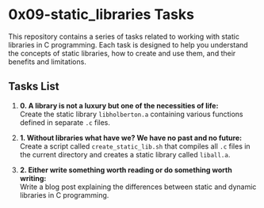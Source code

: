 # 0x09-static_libraries Tasks

This repository contains a series of tasks related to working with static libraries in C programming. Each task is designed to help you understand the concepts of static libraries, how to create and use them, and their benefits and limitations.

## Tasks List

1. **0. A library is not a luxury but one of the necessities of life:**  
   Create the static library `libholberton.a` containing various functions defined in separate `.c` files.

2. **1. Without libraries what have we? We have no past and no future:**  
   Create a script called `create_static_lib.sh` that compiles all `.c` files in the current directory and creates a static library called `liball.a`.

3. **2. Either write something worth reading or do something worth writing:**  
   Write a blog post explaining the differences between static and dynamic libraries in C programming.

